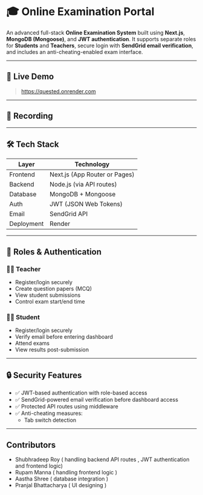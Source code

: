 # 🎓 Online Examination Portal

An advanced full-stack **Online Examination System** built using **Next.js**, **MongoDB (Mongoose)**, and **JWT authentication**. It supports separate roles for **Students** and **Teachers**, secure login with **SendGrid email verification**, and includes an anti-cheating-enabled exam interface.

---

## 🚀 Live Demo

> https://quested.onrender.com

---

## 📸 Recording


---

## 🛠️ Tech Stack

| Layer        | Technology                  |
|--------------|------------------------------|
| Frontend     | Next.js (App Router or Pages)|
| Backend      | Node.js (via API routes)     |
| Database     | MongoDB + Mongoose           |
| Auth         | JWT (JSON Web Tokens)        |
| Email        | SendGrid API                 |
| Deployment   |  Render                      |

---

## 👤 Roles & Authentication

### 👨‍🏫 Teacher
- Register/login securely
- Create question papers (MCQ)
- View student submissions
- Control exam start/end time

### 👩‍🎓 Student
- Register/login securely
- Verify email before entering dashboard
- Attend exams
- View results post-submission

---

## 🔒 Security Features

- ✅ JWT-based authentication with role-based access
- ✅ SendGrid-powered email verification before dashboard access
- ✅ Protected API routes using middleware
- ✅ Anti-cheating measures:
  - Tab switch detection
  

---
## Contributors
- Shubhradeep Roy ( handling backend API routes , JWT authentication and frontend logic)
- Rupam Manna ( handling frontend logic )
- Aastha Shree ( database integration )
- Pranjal Bhattacharya ( UI designing )
